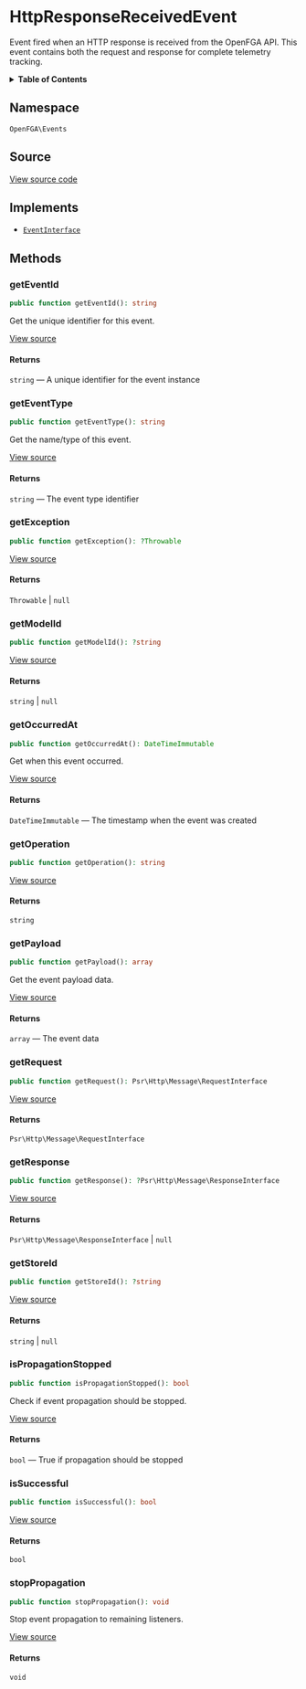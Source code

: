 # HttpResponseReceivedEvent

Event fired when an HTTP response is received from the OpenFGA API. This event contains both the request and response for complete telemetry tracking.

<details>
<summary><strong>Table of Contents</strong></summary>

- [Namespace](#namespace)
- [Source](#source)
- [Implements](#implements)
- [Methods](#methods)

- [`getEventId()`](#geteventid)
  - [`getEventType()`](#geteventtype)
  - [`getException()`](#getexception)
  - [`getModelId()`](#getmodelid)
  - [`getOccurredAt()`](#getoccurredat)
  - [`getOperation()`](#getoperation)
  - [`getPayload()`](#getpayload)
  - [`getRequest()`](#getrequest)
  - [`getResponse()`](#getresponse)
  - [`getStoreId()`](#getstoreid)
  - [`isPropagationStopped()`](#ispropagationstopped)
  - [`isSuccessful()`](#issuccessful)
  - [`stopPropagation()`](#stoppropagation)

</details>

## Namespace

`OpenFGA\Events`

## Source

[View source code](https://github.com/evansims/openfga-php/blob/main/src/Events/HttpResponseReceivedEvent.php)

## Implements

- [`EventInterface`](EventInterface.md)

## Methods

### getEventId

```php
public function getEventId(): string

```

Get the unique identifier for this event.

[View source](https://github.com/evansims/openfga-php/blob/main/src/Events/AbstractEvent.php#L37)

#### Returns

`string` — A unique identifier for the event instance

### getEventType

```php
public function getEventType(): string

```

Get the name/type of this event.

[View source](https://github.com/evansims/openfga-php/blob/main/src/Events/AbstractEvent.php#L43)

#### Returns

`string` — The event type identifier

### getException

```php
public function getException(): ?Throwable

```

[View source](https://github.com/evansims/openfga-php/blob/main/src/Events/HttpResponseReceivedEvent.php#L38)

#### Returns

`Throwable` &#124; `null`

### getModelId

```php
public function getModelId(): ?string

```

[View source](https://github.com/evansims/openfga-php/blob/main/src/Events/HttpResponseReceivedEvent.php#L43)

#### Returns

`string` &#124; `null`

### getOccurredAt

```php
public function getOccurredAt(): DateTimeImmutable

```

Get when this event occurred.

[View source](https://github.com/evansims/openfga-php/blob/main/src/Events/AbstractEvent.php#L49)

#### Returns

`DateTimeImmutable` — The timestamp when the event was created

### getOperation

```php
public function getOperation(): string

```

[View source](https://github.com/evansims/openfga-php/blob/main/src/Events/HttpResponseReceivedEvent.php#L48)

#### Returns

`string`

### getPayload

```php
public function getPayload(): array

```

Get the event payload data.

[View source](https://github.com/evansims/openfga-php/blob/main/src/Events/AbstractEvent.php#L55)

#### Returns

`array` — The event data

### getRequest

```php
public function getRequest(): Psr\Http\Message\RequestInterface

```

[View source](https://github.com/evansims/openfga-php/blob/main/src/Events/HttpResponseReceivedEvent.php#L53)

#### Returns

`Psr\Http\Message\RequestInterface`

### getResponse

```php
public function getResponse(): ?Psr\Http\Message\ResponseInterface

```

[View source](https://github.com/evansims/openfga-php/blob/main/src/Events/HttpResponseReceivedEvent.php#L58)

#### Returns

`Psr\Http\Message\ResponseInterface` &#124; `null`

### getStoreId

```php
public function getStoreId(): ?string

```

[View source](https://github.com/evansims/openfga-php/blob/main/src/Events/HttpResponseReceivedEvent.php#L63)

#### Returns

`string` &#124; `null`

### isPropagationStopped

```php
public function isPropagationStopped(): bool

```

Check if event propagation should be stopped.

[View source](https://github.com/evansims/openfga-php/blob/main/src/Events/AbstractEvent.php#L61)

#### Returns

`bool` — True if propagation should be stopped

### isSuccessful

```php
public function isSuccessful(): bool

```

[View source](https://github.com/evansims/openfga-php/blob/main/src/Events/HttpResponseReceivedEvent.php#L68)

#### Returns

`bool`

### stopPropagation

```php
public function stopPropagation(): void

```

Stop event propagation to remaining listeners.

[View source](https://github.com/evansims/openfga-php/blob/main/src/Events/AbstractEvent.php#L67)

#### Returns

`void`
